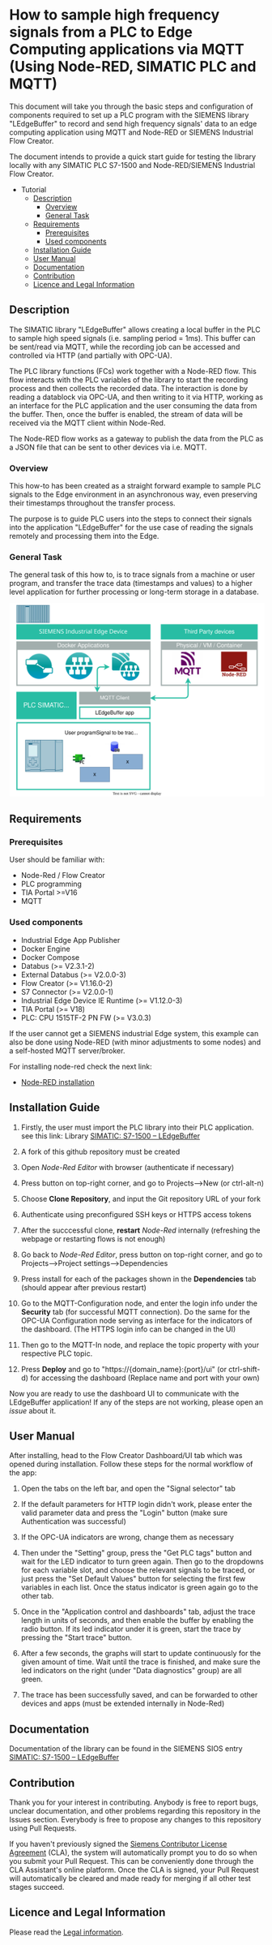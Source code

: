 # How to sample high frequency signals from a PLC to Edge Computing applications via MQTT (Using Node-RED, SIMATIC PLC and MQTT)

This document will take you through the basic steps and configuration of components required to set up a PLC program with the SIEMENS library "LEdgeBuffer" to  record and send high frequency signals' data to an edge computing application using MQTT and Node-RED or SIEMENS Industrial Flow Creator.

The document intends to provide a quick start guide for testing the library locally with any SIMATIC PLC S7-1500 and Node-RED/SIEMENS Industrial Flow Creator.

* Tutorial
  * [Description](#description)
    * [Overview](#overview)
    * [General Task](#general-task)
  * [Requirements](#requirements)
    * [Prerequisites](#prerequisites)
    * [Used components](#used-components)
  * [Installation Guide](#installation-guide)
  * [User Manual](#user-manual)
  * [Documentation](#documentation)
  * [Contribution](#contribution)
  * [Licence and Legal Information](#licence-and-legal-information)

## Description

The SIMATIC library "LEdgeBuffer" allows creating a local buffer in the PLC to sample high speed signals (i.e. sampling period = 1ms). This buffer can be sent/read via MQTT, while the recording job can be accessed and controlled via HTTP (and partially with OPC-UA).

The PLC library functions (FCs) work together with a Node-RED flow. This flow interacts with the PLC variables of the library to start the recording process and then collects the recorded data. The interaction is done by reading a datablock via OPC-UA, and then writing to it via HTTP, working as an interface for the PLC application and the user consuming the data from the buffer. Then, once the buffer is enabled, the stream of data will be received via the MQTT client within Node-Red.

The Node-RED flow works as a gateway to publish the data from the PLC as a JSON file that can be sent to other devices via i.e. MQTT.


### Overview

This how-to has been created as a straight forward example to sample PLC signals to the Edge environment in an asynchronous way, even preserving their timestamps throughout the transfer process. 

The purpose is to guide PLC users into the steps to connect their signals into the application "LEdgeBuffer" for the use case of reading the signals remotely and processing them into the Edge.

### General Task

The general task of this how to, is to trace signals from a machine or user program, and transfer the trace data (timestamps and values) to a higher level application for further processing or long-term storage in a database.



![task](docs/graphics/LEdgeBuffer_diagram.svg)

## Requirements

### Prerequisites

User should be familiar with:
* Node-Red / Flow Creator
* PLC programming
* TIA Portal >=V16
* MQTT

### Used components

* Industrial Edge App Publisher 
* Docker Engine 
* Docker Compose
* Databus (>= V2.3.1-2)
* External Databus (>= V2.0.0-3)
* Flow Creator (>= V1.16.0-2) 
* S7 Connector (>= V2.0.0-1)
* Industrial Edge Device IE Runtime (>= V1.12.0-3)
* TIA Portal  (>= V18)
* PLC: CPU 1515TF-2 PN FW  (>= V3.0.3)

If the user cannot get a SIEMENS industrial Edge system, this example can also be done using Node-RED (with minor adjustments to some nodes) and a self-hosted MQTT server/broker.

For installing node-red check the next link:
* [Node-RED installation](https://nodered.org/docs/getting-started/local)

## Installation Guide

1. Firstly, the user must import the PLC library into their PLC application. see this link: Library [SIMATIC: S7-1500 – LEdgeBuffer](https://support.industry.siemens.com/cs/document/109783979)

2. A fork of this github repository must be created 

3. Open *Node-Red Editor* with browser (authenticate if necessary)

4. Press button on top-right corner, and go to Projects-->New (or ctrl-alt-n)

5. Choose **Clone Repository**, and input the  Git repository URL of your fork

6. Authenticate using preconfigured SSH keys or HTTPS access tokens

7. After the succcessful clone, **restart** *Node-Red* internally (refreshing the webpage or restarting flows is not enough)

8. Go back to *Node-Red Editor*, press button on top-right corner, and go to Projects-->Project settings-->Dependencies

9. Press install for each of the packages shown in the **Dependencies** tab (should appear after previous restart)

10. Go to the MQTT-Configuration node, and enter the login info under the **Security** tab (for successful MQTT connection). Do the same for the OPC-UA Configuration node serving as interface for the indicators of the dashboard. (The HTTPS login info can be changed in the UI)

11. Then go to the MQTT-In node, and replace the topic property with your respective PLC topic. 

12. Press **Deploy** and go to "https://{domain_name}:{port}/ui" (or ctrl-shift-d)  for accessing the dashboard    (Replace name and port with your own)

Now you are ready to use the dashboard UI to communicate with the LEdgeBuffer application! If any of the steps are not working, please open an *issue* about it.


## User Manual

After installing, head to the Flow Creator Dashboard/UI tab which was opened during  installation. Follow these steps for the normal workflow of the app:

1. Open the tabs on the left bar, and open the "Signal selector"  tab

2. If the default parameters for HTTP login didn't work, please enter the valid parameter data and press the "Login" button (make sure Authentication  was  successful)

3. If the OPC-UA indicators are wrong, change them as necessary

4. Then under the "Setting" group, press the "Get PLC tags" button and wait for the LED indicator to turn green again.  Then go to the dropdowns for each variable slot, and choose the relevant signals to be traced, or just press the "Set Default Values" button for selecting the first few variables in each list. Once the status  indicator is green again go to the other tab.

5. Once in the "Application control and dashboards" tab, adjust the trace length in units of seconds, and then enable the buffer by enabling the radio button. If its led indicator under it  is green, start the trace  by pressing the "Start trace" button.

6. After  a few seconds, the graphs will start to update continuously for the given amount of  time. Wait until the trace is finished, and make sure the led indicators on the right (under "Data diagnostics" group) are all green. 

7. The trace  has been successfully saved, and  can be forwarded to other devices and apps (must be extended internally in Node-Red)



## Documentation

Documentation of the library can be found in the SIEMENS SIOS entry [SIMATIC: S7-1500 – LEdgeBuffer](https://support.industry.siemens.com/cs/document/109783979)

## Contribution

Thank you for your interest in contributing. Anybody is free to report bugs, unclear documentation, and other problems regarding this repository in the Issues section. Everybody is free to propose any changes to this repository using Pull Requests.

If you haven't previously signed the [Siemens Contributor License Agreement](https://cla-assistant.io/industrial-edge/) (CLA), the system will automatically prompt you to do so when you submit your Pull Request. This can be conveniently done through the CLA Assistant's online platform.
Once the CLA is signed, your Pull Request will automatically be cleared and made ready for merging if all other test stages succeed.

## Licence and Legal Information

Please read the [Legal information](LICENSE.md).

